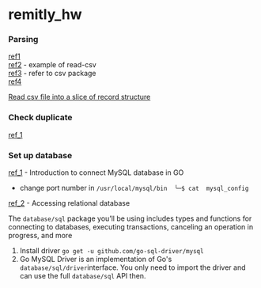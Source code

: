 # remitly_hw

### Parsing

[ref1](https://shaileshb.hashnode.dev/go-csv-parsing) \
[ref2](https://gosamples.dev/read-csv/) - example of read-csv \
[ref3](https://pkg.go.dev/encoding/csv#section-sourcefiles) - refer to csv package\
[ref4](https://github.com/gocarina/gocsv/blob/78e41c74b4b1/examples/full/main.go)

[Read csv file into a slice of record structure](https://shaileshb.hashnode.dev/go-csv-parsing)

### Check duplicate

[ref_1](https://stackoverflow.com/questions/39086976/golang-csv-remove-duplicate-if-matching-column-values)

### Set up database

[ref_1](https://go.dev/doc/tutorial/database-access) - Introduction to connect MySQL database in GO

- change port number in `/usr/local/mysql/bin 
╰─$ cat  mysql_config `

[ref_2](https://go.dev/doc/database/) - Accessing relational database

The `database/sql` package you’ll be using includes types and functions for connecting to databases, executing transactions, canceling an operation in progress, and more

1. Install driver `go get -u github.com/go-sql-driver/mysql`
2. Go MySQL Driver is an implementation of Go's `database/sql/driver`interface. You only need to import the driver and can use the full `database/sql` API then.
